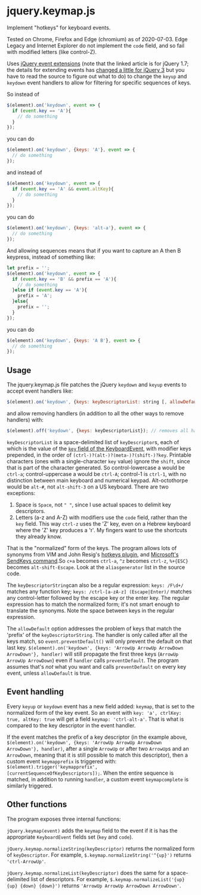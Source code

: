 # jquery.keymap.js

Implement "hotkeys" for keyboard events.

Tested on Chrome, Firefox and Edge (chromium) as of 2020-07-03. Edge Legacy and Internet Explorer do not implement the `code` field, and so fail with modified letters (like control-Z).

Uses [jQuery event extensions](https://learn.jquery.com/events/event-extensions/) (note that the linked article is for jQuery 1.7; the details for extending events has [changed a little for jQuery 3](https://jquery.com/upgrade-guide/3.0/#breaking-change-jquery-event-props-and-jquery-event-fixhooks-removed) but you have to read the source to figure out what to do) to change the `keyup` and `keydown` event handlers to allow for filtering for specific sequences of keys.

So instead of 

````js
$(element).on('keydown', event => {
  if (event.key == 'A'){
    // do something
  }
});
````
you can do
````js
$(element).on('keydown', {keys: 'A'}, event => {
  // do something
});
````

and instead of 
````js
$(element).on('keydown', event => {
  if (event.key == 'A' && event.altKey){
    // do something
  }
});
````
you can do
````js
$(element).on('keydown', {keys: 'alt-a'}, event => {
  // do something
});
````

And allowing sequences means that if you want to capture an A then B keypress, instead of something like:
````js
let prefix = '';
$(element).on('keydown', event => {
  if (event.key == 'B' && prefix == 'A'){
    // do something
  }else if (event.key == 'A'){
    prefix = 'A';
  }else{
    prefix = '';
  }
});
````
you can do
````js
$(element).on('keydown', {keys: 'A B'}, event => {
  // do something
});
````

## Usage

The jquery.keymap.js file patches the jQuery `keydown` and `keyup` events to accept event handlers like:
````js
$(element).on('keydown', {keys: keyDescriptorList: string [, allowDefault: boolean = false]}, handlerFunction);
````

and allow removing handlers (in addition to all the other ways to remove handlers) with:

````js
$(element).off('keydown', {keys: keyDescriptorList}); // removes all handlers that had that keyDescriptorString
````

`keyDescriptorList` is a space-delimited list of `keyDescriptor`s, each of which is the value of the [`key` field of the KeyboardEvent](https://developer.mozilla.org/en-US/docs/Web/API/KeyboardEvent/key/Key_Values), with modifier keys prepended, in the order of `(ctrl-)?(alt-)?(meta-)?(shift-)?key`. Printable characters (ones with a single-character `key` value) ignore the `shift`, since that is part of the character generated. So control-lowercase a would be `ctrl-a`; control-uppercase a would be `ctrl-A`; control-1 is `ctrl-1`, with no distinction between main keyboard and numerical keypad. Alt-octothorpe would be `alt-#`, not `alt-shift-3` on a US keyboard. There are two exceptions:
1. Space is `Space`, not `" "`, since I use actual spaces to delimit key descriptors.
2. Letters (a-z and A-Z) with modifiers use the `code` field, rather than the `key` field. This way `ctrl-z` uses the 'Z' key, even on a Hebrew keyboard where the 'Z' key produces a 'ז'. My fingers want to use the shortcuts they already know.

That is the "normalized" form of the keys. The program allows lots of synonyms from VIM and John Resig's [hotkeys plugin](https://github.com/jeresig/jquery.hotkeys), and [Microsoft's SendKeys command](https://docs.microsoft.com/en-us/office/vba/language/reference/user-interface-help/sendkeys-statement).So `c+a` becomes `ctrl-a`, `^z` becomes `ctrl-z`, `%+{ESC}` becomes `alt-shift-Escape`. Look at the `aliasgenerator` list in the source code.

The `keyDescriptorString`can also be a regular expression: `keys: /F\d+/` matches any function key; `keys: /ctrl-[a-zA-z] (Escape|Enter)/` matches any control-letter followed by the escape key or the enter key. The regular expression has to match the normalized form; it's not smart enough to translate the synonyms. Note the space between keys in the regular expression.

The `allowDefault` option addresses the problem of keys that match the 'prefix' of the `keyDescriptorString`. The handler is only called after all the keys match, so `event.preventDefault()` will only prevent the default on that last key. `$(element).on('keydown', {keys: 'ArrowUp ArrowUp ArrowDown ArrowDown'}, handler)` will still propagate the first three keys (`ArrowUp ArrowUp ArrowDown`) even if `handler` calls `preventDefault`. The program assumes that's *not* what you want and calls `preventDefault` on every key event, unless `allowDefault` is true.

## Event handling

Every `keyup` or `keydown` event has a new field added: `keymap`, that is set to the normalized form of the key event. So an event with `key: 'a', ctrlKey: true, altKey: true` will get a field `keymap: 'ctrl-alt-a'`. That is what is compared to the key descriptor in the event handler.

If the event matches the prefix of a key descriptor (in the example above,  `$(element).on('keydown', {keys: 'ArrowUp ArrowUp ArrowDown ArrowDown'}, handler)`, after a single `ArrowUp` or after two `ArrowUp`s and an `ArrowDown`, meaning that it is still possible to match this descriptor), then a custom event `keymapprefix` is triggered with: `$(element).trigger('keymapprefix', [currentSequenceOfKeyDescriptors]);`. When the entire sequence is matched, in addition to running `handler`, a custom event `keymapcomplete` is similarly triggered. 

## Other functions

The program exposes three internal functions: 

`jQuery.keymap(event)` adds the `keymap` field to the event if it is has the appropriate `KeyboardEvent` fields set (`key` and `code`).

`jQuery.keymap.normalizeString(keyDescriptor)` returns the normalized form of `keyDescriptor`. For example, `$.keymap.normalizeString('^{up}')` returns `'ctrl-ArrowUp'`.

`jQuery.keymap.normalizeList(keyDescriptor)` does the same for a space-delimited list of descriptors. For example, `$.keymap.normalizeList('{up} {up} {down} {down}')` returns `'ArrowUp ArrowUp ArrowDown ArrowDown'`.




